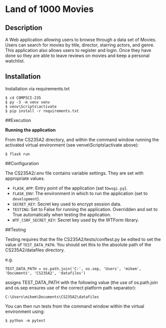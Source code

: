 # Land of 1000 Movies
## Description
A Web application allowing users to browse through a data set of Movies. Users can search for movies by title, director, starring actors, and genre. This application also allows users to register and login. Once they have done so they are able to leave reviews on movies and keep a personal watchlist.

## Installation
Installation via requirements.txt

```shell
$ cd COMPSCI-235
$ py -3 -m venv venv
$ venv\Scripts\activate
$ pip install -r requirements.txt
```

##Execution


**Running the application**

From the CS235A2 directory, and within the command window running the activated virtual environment (see venve\Scripts\activate above):

````shell
$ flask run
```` 

##Configuration

The CS235A2/.env file contains variable settings. They are set with appropriate values.

* `FLASK_APP`: Entry point of the application (set to`wsgi.py`).
* `FLASK_ENV`: The environment in which to run the application (set to `development`).
* `SECRET_KEY`: Secret key used to encrypt session data.
* `TESTING`: Set to False for running the application. Overridden and set to True automatically when testing the application.
* `WTF_CSRF_SECRET_KEY`: Secret key used by the WTForm library.

##Testing

Testing requires that the file CS235A2/tests/conftest.py be edited to set the value of `TEST_DATA_PATH`. You should set this to the absolute path of the CS235A2/datafiles directory.

e.g.

`TEST_DATA_PATH = os.path.join('C:', os.sep, 'Users', 'mikem', 'Documents', 'CS235A2', 'datafiles')`

assigns TEST_DATA_PATH with the following value (the use of os.path.join and os.sep ensures use of the correct platform path separator):

`C:\Users\mikem\Documents\CS235A2\datafiles`

You can then run tests from the command window within the virtual environment using:

````shell
$ python -m pytest
```` 
